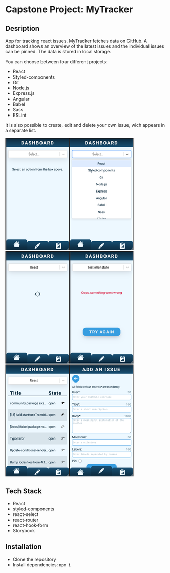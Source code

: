 # Capstone Project: MyTracker

## Desription

App for tracking react issues. MyTracker fetches data on GitHub. A dashboard shows an overview of the latest issues and the individual issues can be pinned. The data is stored in local storage.

You can choose between four different projects:

- React
- Styled-components
- Git
- Node.js
- Express.js
- Angular
- Babel
- Sass
- ESLint

It is also possible to create, edit and delete your own issue, wich appears in a separate list.

<img src="./src/images/StartScreen.png" alt="start screen" width="200"><img src="./src/images/Selection.png" alt="selection" width="200"><img src="./src/images/LoadingState.png" alt="loading state" width="200"><img src="./src/images/ErrorState.png" alt="error state" width="200"><img src="./src/images/Dashboard.png" alt="dashboard" width="200"><img src="./src/images/form.png" alt="create an issue form" width="200">

## Tech Stack

- React
- styled-components
- react-select
- react-router
- react-hook-form
- Storybook

## Installation

- Clone the repository
- Install dependencies: `npm i`

